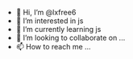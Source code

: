 - 👋 Hi, I’m @lxfree6
- 👀 I’m interested in js
- 🌱 I’m currently learning js
- 💞️ I’m looking to collaborate on ...
- 📫 How to reach me ...

<!---
lxfree6/lxfree6 is a ✨ special ✨ repository because its `README.md` (this file) appears on your GitHub profile.
You can click the Preview link to take a look at your changes.
--->
